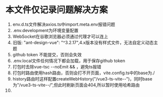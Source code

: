 # 本文件仅记录问题解决方案
1. env.d.ts文件解决axios.ts中import.meta.env报错问题
2. .env.development为环境变量配置
3. WebSocket在谷歌浏览器必须通过代理才可以连上
4.  旧版:   "ant-design-vue": "^3.2.17",4.x版本没有样式文件，无法自定义动态主题
5. github token 不能提交，否则会失效
6. .env.local文件任何情况下都会加载，用于保存github token
7. 打包时去除vue-tsc --noEmit && ，避免ts报错
8. 打包时路由使用hash路由，否则会打不开页面，vite.config.ts中的base为./
9. history路由时这样配置createWebHistory("/vue3-ts-vite--")，同时base为"/vue3-ts-vite--/",但此时刷新页面会404,所以暂时使用哈希路由
10. 
